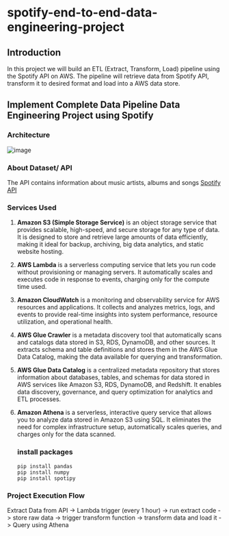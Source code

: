 # spotify-end-to-end-data-engineering-project

## Introduction
In this project we will build an ETL (Extract, Transform, Load) pipeline using the Spotify API on AWS. The pipeline will retrieve data from Spotify API, transform it to desired format and load into a AWS data store.

## Implement Complete Data Pipeline Data Engineering Project using Spotify

### Architecture
![image](https://github.com/user-attachments/assets/710a9fcd-32da-4f4b-b5b7-8c07f3a9264c)

### About Dataset/ API
The API contains information about music artists, albums and songs [Spotify API](https://developer.spotify.com/documentation/web-api)

### Services Used
1. **Amazon S3 (Simple Storage Service)** is an object storage service that provides scalable, high-speed, and secure storage for any type of data. It is designed to store and retrieve large amounts of data efficiently, making it ideal for backup, archiving, big data analytics, and static website hosting.
2. **AWS Lambda** is a serverless computing service that lets you run code without provisioning or managing servers. It automatically scales and executes code in response to events, charging only for the compute time used.
3. **Amazon CloudWatch** is a monitoring and observability service for AWS resources and applications. It collects and analyzes metrics, logs, and events to provide real-time insights into system performance, resource utilization, and operational health.
4. **AWS Glue Crawler** is a metadata discovery tool that automatically scans and catalogs data stored in S3, RDS, DynamoDB, and other sources. It extracts schema and table definitions and stores them in the AWS Glue Data Catalog, making the data available for querying and transformation.
5. **AWS Glue Data Catalog** is a centralized metadata repository that stores information about databases, tables, and schemas for data stored in AWS services like Amazon S3, RDS, DynamoDB, and Redshift. It enables data discovery, governance, and query optimization for analytics and ETL processes.
6. **Amazon Athena** is a serverless, interactive query service that allows you to analyze data stored in Amazon S3 using SQL. It eliminates the need for complex infrastructure setup, automatically scales queries, and charges only for the data scanned.

   ### install packages
   ```
   pip install pandas
   pip install numpy
   pip install spotipy

   ```

### Project Execution Flow 
Extract Data from API -> Lambda trigger (every 1 hour) -> run extract code -> store raw data -> trigger transform function -> transform data and load it -> Query using Athena
